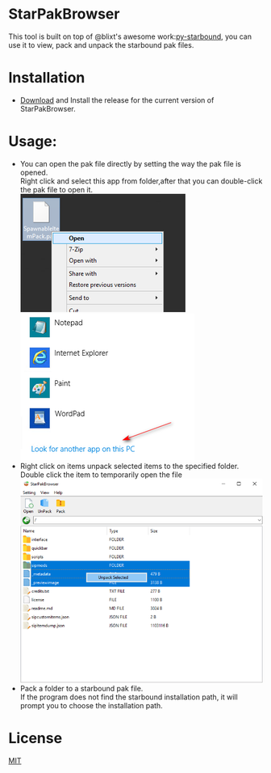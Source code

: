 # StarPakBrowser
This tool is built on top of @blixt's awesome work:[py-starbound](https://github.com/blixt/py-starbound), you can use it to view, pack and unpack the starbound pak files.
# Installation
* [Download](https://github.com/nng68/StarPakBrowser/releases) and Install the release for the current version of StarPakBrowser.
# Usage:
* You can open the pak file directly by setting the way the pak file is opened.  
Right click and select this app from folder,after that you can double-click the pak file to open it.  
![](https://github.com/nng68/StarPakBrowser/blob/master/screenshots/pakopen1.png)
![](https://github.com/nng68/StarPakBrowser/blob/master/screenshots/pakopen2.png)    
* Right click on items unpack selected items to the specified folder.  
Double click the item to temporarily open the file  
![](https://github.com/nng68/StarPakBrowser/blob/master/screenshots/rightclickpackselected.png)
* Pack a folder to a starbound pak file.  
If the program does not find the starbound installation path, it will prompt you to choose the installation path.
# License
[MIT](https://github.com/nng68/StarPakBrowser/blob/master/LICENSE)
